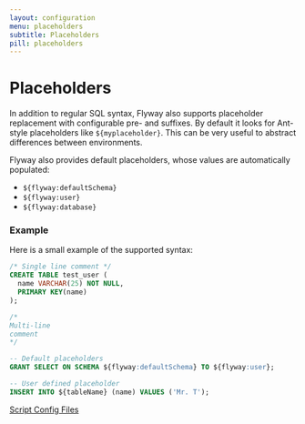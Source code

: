 ```yaml
---
layout: configuration
menu: placeholders
subtitle: Placeholders
pill: placeholders
---
```

# Placeholders
In addition to regular SQL syntax, Flyway also supports placeholder replacement with configurable pre- and suffixes.
By default it looks for Ant-style placeholders like `${myplaceholder}`. This can be very useful to abstract differences between environments.

Flyway also provides default placeholders, whose values are automatically populated:

- `${flyway:defaultSchema}`
- `${flyway:user}`
- `${flyway:database}`

### Example
Here is a small example of the supported syntax:

```sql
/* Single line comment */
CREATE TABLE test_user (
  name VARCHAR(25) NOT NULL,
  PRIMARY KEY(name)
);

/*
Multi-line
comment
*/

-- Default placeholders
GRANT SELECT ON SCHEMA ${flyway:defaultSchema} TO ${flyway:user};

-- User defined placeholder
INSERT INTO ${tableName} (name) VALUES ('Mr. T');
```

<p class="next-steps">
  <a class="btn btn-primary" href="/documentation/scriptconfig">Script Config Files <i class="fa fa-arrow-right"></i></a>
</p>
</p>
